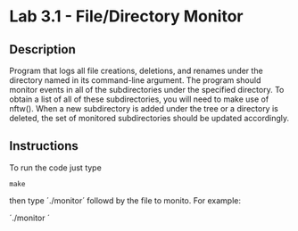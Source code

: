# Lab 3.1 - File/Directory Monitor

## Description
 Program that logs all file creations, deletions, and renames under the directory named in its command-line argument. The program should monitor events in all of the subdirectories under the specified directory. To obtain a list of all of these subdirectories, you will need to make use of nftw(). When a new subdirectory is added under the tree or a directory is deleted, the set of monitored subdirectories should be updated accordingly.

## Instructions
To run the code just type

`make`

then type ´./monitor´ followd by the file to monito. For example:

´./monitor ´
